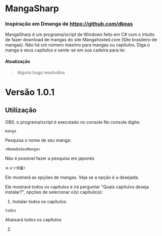 # MangaSharp

### Inspiração em Dmanga de https://github.com/dkeas


MangaSharp é um programa/script de Windows feito em C# com o intuito de fazer download de mangas do site Mangahosted.com (Site brasileiro de mangas). Não há um número máximo para mangas ou capitulos. Diga o manga e seus capítulos e sente-se em sua cadeira para ler.

#### Atualização

> Alguns bugs resolvidos

# Versão 1.0.1

## Utilização

OBS: o programa/script é executado no console
No console digite:

`manga`

Pesquisa o nome de seu manga:

`<NomeDoSeuManga>`

Não é possivel fazer a pesquisa em japonês

`キメツ学園!`

Ele mostrará as opções de mangas. Veja se a opção é a desejada.

Ele mostrará todos os capítulos e irá perguntar "Quais capítulos deseja instalar?", opções de selecionar o(s) capítulo(s):

1. Instalar todos os capítulos:
  
  `todos`
  
  Abaixará todos os capítulos
  
2.

